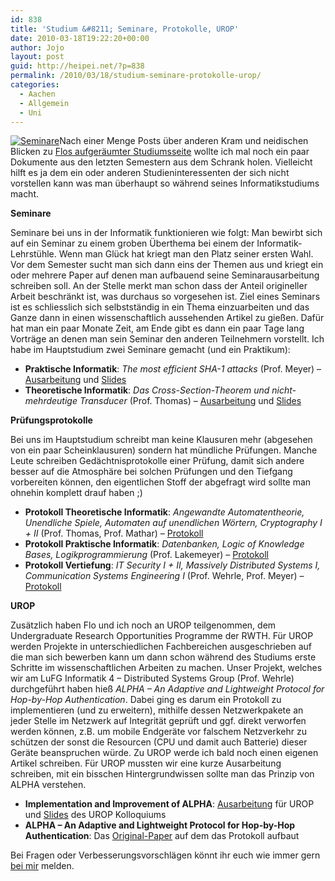 ```yaml
---
id: 838
title: 'Studium &#8211; Seminare, Protokolle, UROP'
date: 2010-03-18T19:22:20+00:00
author: Jojo
layout: post
guid: http://heipei.net/?p=838
permalink: /2010/03/18/studium-seminare-protokolle-urop/
categories:
  - Aachen
  - Allgemein
  - Uni
---
```

[<img src="https://heipei.net/weblog/seminare_protokolle.jpg" alt="Seminare" class="alignleft" />](https://heipei.net/studium)Nach einer Menge Posts über anderen Kram und neidischen Blicken zu [Flos aufgeräumter Studiumsseite](http://hackvalue.de/hv_studium) wollte ich mal noch ein paar Dokumente aus den letzten Semestern aus dem Schrank holen. Vielleicht hilft es ja dem ein oder anderen Studieninteressenten der sich nicht vorstellen kann was man überhaupt so während seines Informatikstudiums macht.

**Seminare**
  
Seminare bei uns in der Informatik funktionieren wie folgt: Man bewirbt sich auf ein Seminar zu einem groben Überthema bei einem der Informatik-Lehrstühle. Wenn man Glück hat kriegt man den Platz seiner ersten Wahl. Vor dem Semester sucht man sich dann eins der Themen aus und kriegt ein oder mehrere Paper auf denen man aufbauend seine Seminarausarbeitung schreiben soll. An der Stelle merkt man schon dass der Anteil origineller Arbeit beschränkt ist, was durchaus so vorgesehen ist. Ziel eines Seminars ist es schliesslich sich selbstständig in ein Thema einzuarbeiten und das Ganze dann in einen wissenschaftlich aussehenden Artikel zu gießen. Dafür hat man ein paar Monate Zeit, am Ende gibt es dann ein paar Tage lang Vorträge an denen man sein Seminar den anderen Teilnehmern vorstellt. Ich habe im Hauptstudium zwei Seminare gemacht (und ein Praktikum):

  * **Praktische Informatik**: _The most efficient SHA-1 attacks_ (Prof. Meyer) &#8211; [Ausarbeitung](https://heipei.net/studium/seminar_praxis.pdf) und [Slides](https://heipei.net/studium/slides_praxis.pdf)
  * **Theoretische Informatik**: _Das Cross-Section-Theorem und nicht-mehrdeutige Transducer_ (Prof. Thomas) &#8211; [Ausarbeitung](https://heipei.net/studium/seminar_theorie.pdf) und [Slides](https://heipei.net/studium/slides_theorie.pdf)

**Prüfungsprotokolle**
  
Bei uns im Hauptstudium schreibt man keine Klausuren mehr (abgesehen von ein paar Scheinklausuren) sondern hat mündliche Prüfungen. Manche Leute schreiben Gedächtnisprotokolle einer Prüfung, damit sich andere besser auf die Atmosphäre bei solchen Prüfungen und den Tiefgang vorbereiten können, den eigentlichen Stoff der abgefragt wird sollte man ohnehin komplett drauf haben ;)

  * **Protokoll Theoretische Informatik**: _Angewandte Automatentheorie, Unendliche Spiele, Automaten auf unendlichen Wörtern, Cryptography I + II_ (Prof. Thomas, Prof. Mathar) &#8211; [Protokoll](https://heipei.net/studium/protokoll_theorie.pdf)
  * **Protokoll Praktische Informatik**: _Datenbanken, Logic of Knowledge Bases, Logikprogrammierung_ (Prof. Lakemeyer) &#8211; [Protokoll](https://heipei.net/studium/protokoll_praxis.pdf)
  * **Protokoll Vertiefung**: _IT Security I + II, Massively Distributed Systems I, Communication Systems Engineering I_ (Prof. Wehrle, Prof. Meyer) &#8211; [Protokoll](https://heipei.net/studium/protokoll_vertiefung.pdf)

**UROP**
  
Zusätzlich haben Flo und ich noch an UROP teilgenommen, dem Undergraduate Research Opportunities Programme der RWTH. Für UROP werden Projekte in unterschiedlichen Fachbereichen ausgeschrieben auf die man sich bewerben kann um dann schon während des Studiums erste Schritte im wissenschaftlichen Arbeiten zu machen. Unser Projekt, welches wir am LuFG Informatik 4 &#8211; Distributed Systems Group (Prof. Wehrle) durchgeführt haben hieß _ALPHA &#8211; An Adaptive and Lightweight Protocol for Hop-by-Hop Authentication_. Dabei ging es darum ein Protokoll zu implementieren (und zu erweitern), mithilfe dessen Netzwerkpakete an jeder Stelle im Netzwerk auf Integrität geprüft und ggf. direkt verworfen werden können, z.B. um mobile Endgeräte vor falschem Netzverkehr zu schützen der sonst die Resourcen (CPU und damit auch Batterie) dieser Geräte beanspruchen würde. Zu UROP werde ich bald noch einen eigenen Artikel schreiben. Für UROP mussten wir eine kurze Ausarbeitung schreiben, mit ein bisschen Hintergrundwissen sollte man das Prinzip von ALPHA verstehen.

  * **Implementation and Improvement of ALPHA**: [Ausarbeitung](https://heipei.net/studium/article_alpha.pdf) für UROP und [Slides](https://heipei.net/studium/slides_alpha.pdf) des UROP Kolloquiums
  * **ALPHA &#8211; An Adaptive and Lightweight Protocol for Hop-by-Hop Authentication**: Das [Original-Paper](http://ds.informatik.rwth-aachen.de/members/heer/publications-tobias-heer/pdfs/alpha-an-adaptive-and-lightweight-protocol-for-hop-by-hop-authentication.pdf) auf dem das Protokoll aufbaut

Bei Fragen oder Verbesserungsvorschlägen könnt ihr euch wie immer gern [bei mir](https://heipei.net/who-i-am/) melden.